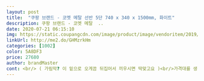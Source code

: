 ```yaml
---
layout: post 
title:  "쿠팡 브랜드 - 코멧 메탈 선반 5단 740 x 340 x 1500mm, 화이트" 
description: 쿠팡 브랜드 - 코멧 메탈  ..
date: 2020-07-21 06:15:10 
img: https://static.coupangcdn.com/image/product/image/vendoritem/2019/10/30/4489318816/543f524f-aacd-4b0c-9203-dacd0a5d62b8.jpg 
linkUrl: http://me2.do/GHMzrkHm 
categories: [1002] 
color: 5A8DF3 
price: 27680 
author: brandMaster 
cont: <br/> ( 가림막? 이 밑으로 오게끔 뒤집어서 끼우시면 딱맞고요 )<br/>가격대를 생각해서 감안해야하겠지요?<br/>그러나 한 개가 아닌 여러개를 구입해서 나란히 놓아보니 화이트 색상이 일정하지 않거나, 마감이 매끈하지 않은 부분들이 신경쓰지 않아도 군데군데 많이 보입니다.<br/>.<br/> 사용하는데 지장있는 하자들은 아니니<br/>기둥부분 다 조립하고 윗쪽부터 아래로 내려서 끼워버리시면 더 편하고 빠르게 조립 가능합니다.<br/> 설명서 보시고 하려면 머리 깨져요.<br/><br/>기둥에 조립하는 검은색 부품이 벌어지더라도 놀라지마세요!<br/>기존 보유했던 행거들과 이 제품으로 드레스룸을 사용하려 구입했어요.<br/><br/>난 참고로 전자기기도 사용설명서 따위는 쿨하게 읽지 않고 쓰는 기계라던지 조립에 관해선 매우 친숙한 남자임.<br/><br/>넓은 폭이 밑이에요<br/>다만, 어디서 못된 국내 최대의 완성차 제조업체 기업의 원가절감 따위를 따라한답시고 가장 중요한 설명서에 이따위로 조립 방법을 기재를 해놨음.<br/><br/>대체 선반 제품인데 무슨 기둥 부분 조립 설명만 주구장창 써놓았다.<br/><br/>도무지 어떻게하라고 만든건지 몰라서<br/>로켓배송 구입가  30,260원☆<br/>마지막 3개째 만들때는 그나마 숙달되서<br/>많은 분들께 조금이나마 도움되는 설명이길 바래봅니닷><<br/>메탈색상보다는 화이트 색상이 드레스룸에서 사용하기엔 더 나아보입니다.<br/> 저는 티셔츠나 트레이닝바지, 편하게 입는 폴라폴리스 등등을 수납할 생각이구요, 남는 공간에는 사진처럼 수납함을 이용해서 양말이나  벨트 등을 수납하려구요.<br/><br/> 
---
```

 